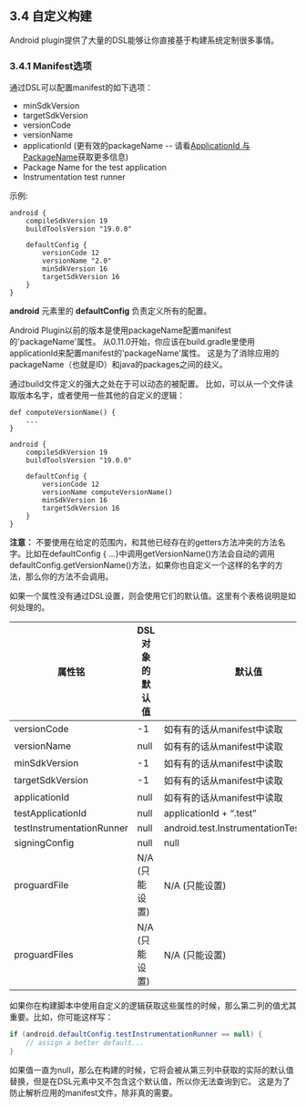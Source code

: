 ## 3.4 自定义构建

Android plugin提供了大量的DSL能够让你直接基于构建系统定制很多事情。

### 3.4.1 Manifest选项

通过DSL可以配置manifest的如下选项：

* minSdkVersion
* targetSdkVersion
* versionCode
* versionName
* applicationId (更有效的packageName -- 请看[ApplicationId 与 PackageName](../applicationid-vs-packagename.md)获取更多信息)
* Package Name for the test application
* Instrumentation test runner

示例:

    android {
        compileSdkVersion 19
        buildToolsVersion "19.0.0"
    
        defaultConfig {
            versionCode 12
            versionName "2.0"
            minSdkVersion 16
            targetSdkVersion 16
        }
    }

**android** 元素里的 **defaultConfig** 负责定义所有的配置。

Android Plugin以前的版本是使用packageName配置manifest的'packageName'属性。
从0.11.0开始，你应该在build.gradle里使用applicationId来配置manifest的'packageName'属性。
这是为了消除应用的packageName（也就是ID）和java的packages之间的歧义。

通过build文件定义的强大之处在于可以动态的被配置。
比如，可以从一个文件读取版本名字，或者使用一些其他的自定义的逻辑：

    def computeVersionName() {
        ...
    }
    
    android {
        compileSdkVersion 19
        buildToolsVersion "19.0.0"
    
        defaultConfig {
            versionCode 12
            versionName computeVersionName()
            minSdkVersion 16
            targetSdkVersion 16
        }
    }
    
**注意：**  不要使用在给定的范围内，和其他已经存在的getters方法冲突的方法名字。比如在defaultConfig { ...}中调用getVersionName()方法会自动的调用defaultConfig.getVersionName()方法，如果你也自定义一个这样的名字的方法，那么你的方法不会调用。

如果一个属性没有通过DSL设置，则会使用它们的默认值。这里有个表格说明是如何处理的。

属性铭|DSL对象的默认值|默认值
-----|-------------|-----
versionCode|-1|如有有的话从manifest中读取
versionName|null|如有有的话从manifest中读取
minSdkVersion|-1|如有有的话从manifest中读取
targetSdkVersion|-1|如有有的话从manifest中读取
applicationId|null|如有有的话从manifest中读取
testApplicationId|null|applicationId + “.test”
testInstrumentationRunner|null|android.test.InstrumentationTestRunner
signingConfig|null|null
proguardFile|N/A (只能设置)|N/A (只能设置)
proguardFiles|N/A (只能设置)|N/A (只能设置)

如果你在构建脚本中使用自定义的逻辑获取这些属性的时候，那么第二列的值尤其重要。比如，你可能这样写：

```java
if (android.defaultConfig.testInstrumentationRunner == null) {
    // assign a better default...
}
```

如果值一直为null，那么在构建的时候，它将会被从第三列中获取的实际的默认值替换，但是在DSL元素中又不包含这个默认值，所以你无法查询到它。
这是为了防止解析应用的manifest文件，除非真的需要。
